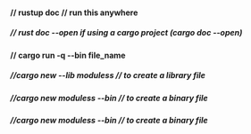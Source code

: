 #### // rustup doc  // run this anywhere

##### // rust doc --open  if using a cargo project (cargo doc --open)

#### // cargo run -q --bin file_name

##### //cargo new --lib moduless     // to create a library file

##### //cargo new  moduless  --bin // to create a binary file

##### //cargo new  moduless  --bin // to create a binary file
